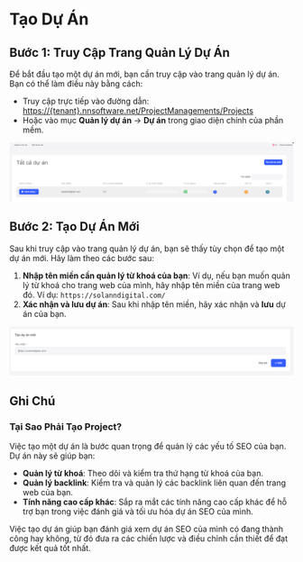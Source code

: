 # Tạo Dự Án

## Bước 1: Truy Cập Trang Quản Lý Dự Án

Để bắt đầu tạo một dự án mới, bạn cần truy cập vào trang quản lý dự án. Bạn có thể làm điều này bằng cách:

- Truy cập trực tiếp vào đường dẫn: [https://{tenant}.nnsoftware.net/ProjectManagements/Projects](https://nnsoftware.net/ProjectManagements/Projects)
- Hoặc vào mục **Quản lý dự án** → **Dự án** trong giao diện chính của phần mềm.

![Tạo dự án mới](./1.png)

## Bước 2: Tạo Dự Án Mới

Sau khi truy cập vào trang quản lý dự án, bạn sẽ thấy tùy chọn để tạo một dự án mới. Hãy làm theo các bước sau:

1. **Nhập tên miền cần quản lý từ khoá của bạn**: Ví dụ, nếu bạn muốn quản lý từ khoá cho trang web của mình, hãy nhập tên miền của trang web đó. Ví dụ: `https://solanndigital.com/`
2. **Xác nhận và lưu dự án**: Sau khi nhập tên miền, hãy xác nhận và **lưu** dự án của bạn.

![Thông tin dự án mới](./2.png)

## Ghi Chú

### Tại Sao Phải Tạo Project?

Việc tạo một dự án là bước quan trọng để quản lý các yếu tố SEO của bạn. Dự án này sẽ giúp bạn:

- **Quản lý từ khoá**: Theo dõi và kiểm tra thứ hạng từ khoá của bạn.
- **Quản lý backlink**: Kiểm tra và quản lý các backlink liên quan đến trang web của bạn.
- **Tính năng cao cấp khác**: Sắp ra mắt các tính năng cao cấp khác để hỗ trợ bạn trong việc đánh giá và tối ưu hóa dự án SEO của mình.

Việc tạo dự án giúp bạn đánh giá xem dự án SEO của mình có đang thành công hay không, từ đó đưa ra các chiến lược và điều chỉnh cần thiết để đạt được kết quả tốt nhất.